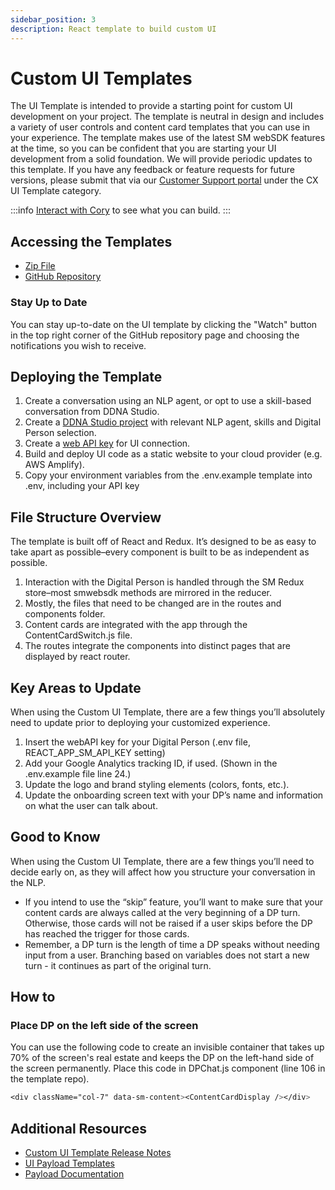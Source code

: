 ```yaml
---
sidebar_position: 3
description: React template to build custom UI
---
```

# Custom UI Templates

The UI Template is intended to provide a starting point for custom UI development on your project. The template is neutral in design and includes a variety of user controls and content card templates that you can use in your experience. The template makes use of the latest SM webSDK features at the time, so you can be confident that you are starting your UI development from a solid foundation.
We will provide periodic updates to this template. If you have any feedback or feature requests for future versions, please submit that via our [Customer Support portal](https://soulmachines.freshdesk.com/support/tickets/new) under the CX UI Template category.

:::info
[Interact with Cory](https://sd-ui-template-rel.uw.r.appspot.com/) to see what you can build.
:::

## Accessing the Templates

- [Zip File](https://drive.google.com/drive/folders/1SjZ7Djg81qtgYFJFFsJx7PUP-c8-IGvp?usp=sharing)
- [GitHub Repository](https://github.com/soulmachines/react-reference-ui-public)

### Stay Up to Date
You can stay up-to-date on the UI template by clicking the "Watch" button in the top right corner of the GitHub repository page and choosing the notifications you wish to receive.

## Deploying the Template

1. Create a conversation using an NLP agent, or opt to use a skill-based conversation from DDNA Studio.
2. Create a [DDNA Studio project](https://studio.soulmachines.cloud/) with relevant NLP agent, skills and Digital Person selection.
3. Create a [web API key](https://soulmachines-support.atlassian.net/wiki/spaces/SSAS/pages/1320058919/Connecting+Using+API+Keys) for UI connection.
4. Build and deploy UI code as a static website to your cloud provider (e.g. AWS Amplify).
5. Copy your environment variables from the .env.example template into .env, including your API key

## File Structure Overview

The template is built off of React and Redux. It’s designed to be as easy to take apart as possible–every component is built to be as independent as possible.
1. Interaction with the Digital Person is handled through the SM Redux store–most smwebsdk methods are mirrored in the reducer.
2. Mostly, the files that need to be changed are in the routes and components folder.
3. Content cards are integrated with the app through the ContentCardSwitch.js file.
4. The routes integrate the components into distinct pages that are displayed by react router.

## Key Areas to Update

When using the Custom UI Template, there are a few things you’ll absolutely need to update prior to deploying your customized experience.
1. Insert the webAPI key for your Digital Person (.env file, REACT_APP_SM_API_KEY setting)
2. Add your Google Analytics tracking ID, if used. (Shown in the .env.example file line 24.)
3. Update the logo and brand styling elements (colors, fonts, etc.).
4. Update the onboarding screen text with your DP’s name and information on what the user can talk about.

## Good to Know

When using the Custom UI Template, there are a few things you’ll need to decide early on, as they will affect how you structure your conversation in the NLP.
- If you intend to use the “skip” feature, you’ll want to make sure that your content cards are always called at the very beginning of a DP turn. Otherwise, those cards will not be raised if a user skips before the DP has reached the trigger for those cards.
- Remember, a DP turn is the length of time a DP speaks without needing input from a user. Branching based on variables does not start a new turn - it continues as part of the original turn.

## How to

### Place DP on the left side of the screen
You can use the following code to create an invisible container that takes up 70% of the screen's real estate and keeps the DP on the left-hand side of the screen permanently. Place this code in DPChat.js component (line 106 in the template repo).

```css
<div className="col-7" data-sm-content><ContentCardDisplay /></div>
```

## Additional Resources
- [Custom UI Template Release Notes](https://docs.google.com/document/d/1RfAoyEjmi-LaJKj8qqEAveQI6xI5CMrxcyyalip2i0s/edit)
- [UI Payload Templates](https://docs.google.com/spreadsheets/d/1j9gBkUHAExN5nh-8zn3eZoQrC4LVFuBk0p-SkApZYc4/edit#gid=0)
- [Payload Documentation](https://docs.soulmachines.com/web-sdk/guides/building-content-cards/)